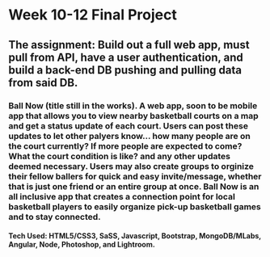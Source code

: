 # Week 10-12 Final Project
## The assignment: Build out a full web app, must pull from API, have a user authentication, and build a back-end DB pushing and pulling data from said DB. 
### Ball Now (title still in the works). A web app, soon to be mobile app that allows you to view nearby basketball courts on a map and get a status update of each court. Users can post these updates to let other palyers know... how many people are on the court currently? If more people are expected to come? What the court condition is like? and any other updates deemed necessary. Users may also create groups to orginize their fellow ballers for quick and easy invite/message, whether that is just one friend or an entire group at once. Ball Now is an all inclusive app that creates a connection point for local basketball players to easily organize pick-up basketball games and to stay connected. 
#### Tech Used: HTML5/CSS3, SaSS, Javascript, Bootstrap, MongoDB/MLabs, Angular, Node, Photoshop, and Lightroom. 
